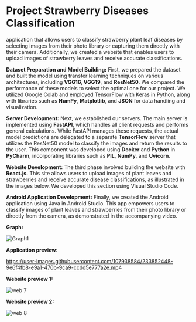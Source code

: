 # Project Strawberry Diseases Classification

application that allows users to classify strawberry plant leaf diseases by selecting images from their photo library or capturing them directly with their camera. 
Additionally, we created a website that enables users to upload images of strawberry leaves and receive accurate classifications.

**Dataset Preparation and Model Building:** First, we prepared the dataset and built the model using transfer learning techniques on various architectures, including **VGG16, VGG19**, and **ResNet50**. 
We compared the performance of these models to select the optimal one for our project. We utilized Google Colab and employed TensorFlow with Keras in Python, along with libraries such as **NumPy**, **Matplotlib**, and **JSON** for data handling and visualization.

**Server Development:** Next, we established our servers. The main server is implemented using **FastAPI**, which handles all client requests and performs general calculations. While FastAPI manages these requests, the actual model predictions are delegated to a separate **TensorFlow** server that utilizes the ResNet50 model to classify the images and return the results to the user. This component was developed using **Docker** and **Python** in **PyCharm**, incorporating libraries such as **PIL**, **NumPy**, and **Uvicorn**.

**Website Development:** The third phase involved building the website with **React.js.** This site allows users to upload images of plant leaves and strawberries and receive accurate disease classifications, as illustrated in the images below. We developed this section using Visual Studio Code.

**Android Application Development:** Finally, we created the Android application using Java in Android Studio. This app empowers users to classify images of plant leaves and strawberries from their photo library or directly from the camera, as demonstrated in the accompanying video.

**Graph:**

![Graph1](https://user-images.githubusercontent.com/107938584/236171723-07a64642-6fa0-40b0-80ce-fdac242fe38d.jpg)




**Application preview:**

https://user-images.githubusercontent.com/107938584/233852448-9e6f4fb8-e9a1-470b-9ca9-ccdd5e777a2e.mp4



**Website preview 1:**

![web 7](https://user-images.githubusercontent.com/107938584/233727314-94c2b512-7465-417d-a9bb-2bedfc0622eb.jpg)



**Website preview 2:**

![web 8](https://user-images.githubusercontent.com/107938584/233727344-8c8e2b12-e4f0-4784-afc8-2d1e7283ae05.jpg)


